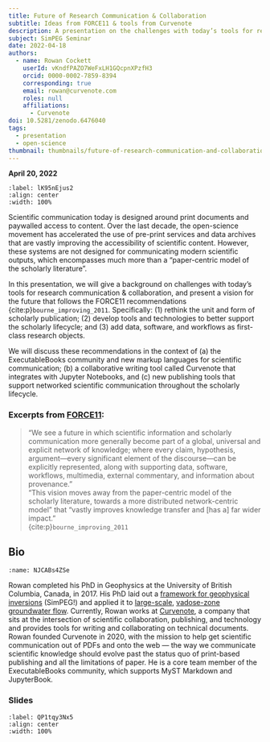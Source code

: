 ```yaml
---
title: Future of Research Communication & Collaboration
subtitle: Ideas from FORCE11 & tools from Curvenote
description: A presentation on the challenges with today’s tools for research communication & collaboration, and present a vision for the future.
subject: SimPEG Seminar
date: 2022-04-18
authors:
  - name: Rowan Cockett
    userId: vKndfPAZO7WeFxLH1GQcpnXPzfH3
    orcid: 0000-0002-7859-8394
    corresponding: true
    email: rowan@curvenote.com
    roles: null
    affiliations:
      - Curvenote
doi: 10.5281/zenodo.6476040
tags:
  - presentation
  - open-science
thumbnail: thumbnails/future-of-research-communication-and-collaboration.png
---
```


**April 20, 2022**

```{iframe} https://www.youtube-nocookie.com/embed/uSbjpiUsdT0
:label: lK95nEjus2
:align: center
:width: 100%
```

Scientific communication today is designed around print documents and paywalled access to content. Over the last decade, the open-science movement has accelerated the use of pre-print services and data archives that are vastly improving the accessibility of scientific content. However, these systems are not designed for communicating modern scientific outputs, which encompasses much more than a “paper-centric model of the scholarly literature”.

In this presentation, we will give a background on challenges with today’s tools for research communication & collaboration, and present a vision for the future that follows the FORCE11 recommendations {cite:p}`bourne_improving_2011`. Specifically: (1) rethink the unit and form of scholarly publication; (2) develop tools and technologies to better support the scholarly lifecycle; and (3) add data, software, and workflows as first-class research objects.

We will discuss these recommendations in the context of (a) the ExecutableBooks community and new markup languages for scientific communication; (b) a collaborative writing tool called Curvenote that integrates with Jupyter Notebooks, and (c) new publishing tools that support networked scientific communication throughout the scholarly lifecycle.

### Excerpts from [FORCE11](https://force11.org/info/force11-manifesto/):

> “We see a future in which scientific information and scholarly communication more generally become part of a global, universal and explicit network of knowledge; where every claim, hypothesis, argument—every significant element of the discourse—can be explicitly represented, along with supporting data, software, workflows, multimedia, external commentary, and information about provenance.”\
> “This vision moves away from the paper-centric model of the scholarly literature, towards a more distributed network-centric model” that “vastly improves knowledge transfer and \[has a\] far wider impact.”\
> {cite:p}`bourne_improving_2011`

## Bio

```{figure} images/Jui5IMQsraql3nB2AwWQ-0Mgf1kLI8G6amlQjhTAS-v1.png
:name: NJCABs4ZSe
```

Rowan completed his PhD in Geophysics at the University of British Columbia, Canada, in 2017. His PhD laid out a [framework for geophysical inversions](https://phd.row1.ca/phd/framework) (SimPEG!) and applied it to [large-scale](https://phd.row1.ca/phd/richards), [vadose-zone groundwater flow](https://phd.row1.ca/phd/applications). Currently, Rowan works at [Curvenote](http://curvenote.com/), a company that sits at the intersection of scientific collaboration, publishing, and technology and provides tools for writing and collaborating on technical documents. Rowan founded Curvenote in 2020, with the mission to help get scientific communication out of PDFs and onto the web — the way we communicate scientific knowledge should evolve past the status quo of print-based publishing and all the limitations of paper. He is a core team member of the ExecutableBooks community, which supports MyST Markdown and JupyterBook.

### Slides

```{iframe} https://docs.google.com/presentation/d/e/2PACX-1vQLA_cwshr37isaM5V8TlPDS6GJzcuCL2Qggd00Dp9I1R4YIQaxqk4LCuElwHhEI-TsrryVkAplLwzP/embed
:label: QP1tqy3Nx5
:align: center
:width: 100%
```
